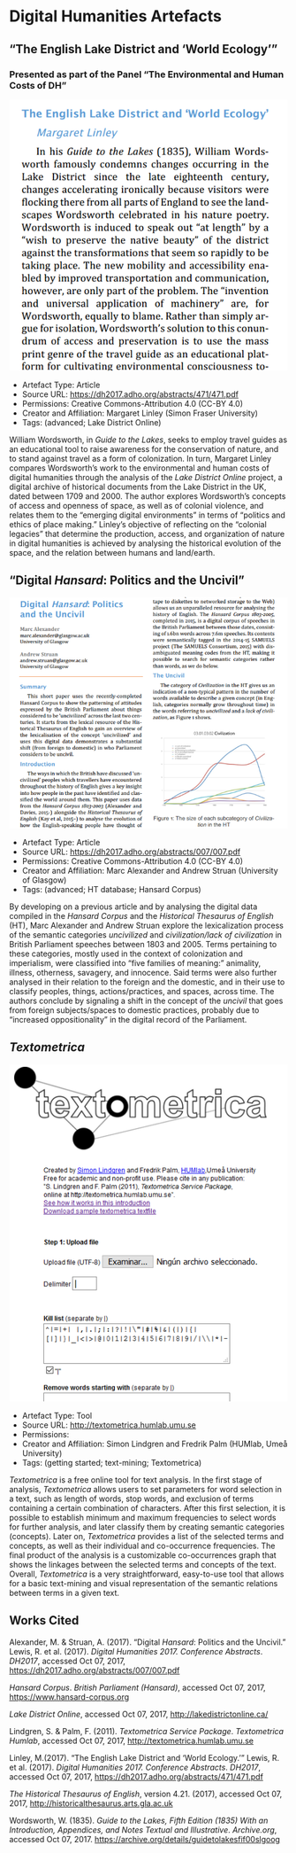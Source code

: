 # Digital Humanities Artefacts

## “The English Lake District and ‘World Ecology’”

### Presented as part of the Panel “The Environmental and Human Costs of DH”

<p align="center"> 
<img src="https://github.com/LidiAzul/Digital-Humanities/blob/master/2017-10-07%20(5).png?raw=true">
</p>

* Artefact Type: Article
* Source URL: https://dh2017.adho.org/abstracts/471/471.pdf
* Permissions: Creative Commons-Attribution 4.0 (CC-BY 4.0)
* Creator and Affiliation: Margaret Linley (Simon Fraser University)
* Tags: (advanced; Lake District Online)

William Wordsworth, in *Guide to the Lakes*, seeks to employ travel guides as an educational tool to raise awareness for the conservation of nature, and to stand against travel as a form of colonization. In turn, Margaret Linley compares Wordsworth’s work to the environmental and human costs of digital humanities through the analysis of the *Lake District Online* project, a digital archive of historical documents from the Lake District in the UK, dated between 1709 and 2000. The author explores Wordsworth’s concepts of access and openness of space, as well as of colonial violence, and relates them to the “emerging digital environments” in terms of “politics and ethics of place making.” Linley’s objective of reflecting on the “colonial legacies” that determine the production, access, and organization of nature in digital humanities is achieved by analysing the historical evolution of the space, and the relation between humans and land/earth. 

## “Digital *Hansard*: Politics and the Uncivil” 

<p align="center"> 
<img src="https://github.com/LidiAzul/Digital-Humanities/blob/master/2017-10-07%20(3).png?raw=true">
</p>

* Artefact Type: Article
* Source URL: https://dh2017.adho.org/abstracts/007/007.pdf
* Permissions: Creative Commons-Attribution 4.0 (CC-BY 4.0)
* Creator and Affiliation: Marc Alexander and Andrew Struan (University of Glasgow)
* Tags: (advanced; HT database; Hansard Corpus)

By developing on a previous article and by analysing the digital data compiled in the *Hansard Corpus* and the *Historical Thesaurus of English* (HT), Marc Alexander and Andrew Struan explore the lexicalization process of the semantic categories *uncivilized* and *civilization/lack of civilization* in British Parliament speeches between 1803 and 2005. Terms pertaining to these categories, mostly used in the context of colonization and imperialism, were classified into “five families of meaning:” animality, illness, otherness, savagery, and innocence. Said terms were also further analysed in their relation to the foreign and the domestic, and in their use to classify peoples, things, actions/practices, and spaces, across time. The authors conclude by signaling a shift in the concept of the *uncivil* that goes from foreign subjects/spaces to domestic practices, probably due to “increased oppositionality” in the digital record of the Parliament.


## *Textometrica*

<p align="center"> 
<img src="https://github.com/LidiAzul/Digital-Humanities/blob/master/2017-10-07%20(7).png?raw=true">
</p>

* Artefact Type: Tool
* Source URL: http://textometrica.humlab.umu.se
* Permissions: 
* Creator and Affiliation: Simon Lindgren and Fredrik Palm (HUMlab, Umeå University)
* Tags: (getting started; text-mining; Textometrica)

*Textometrica* is a free online tool for text analysis. In the first stage of analysis, *Textometrica* allows users to set parameters for word selection in a text, such as length of words, stop words, and exclusion of terms containing a certain combination of characters. After this first selection, it is possible to establish minimum and maximum frequencies to select words for further analysis, and later classify them by creating semantic categories (concepts). Later on, *Textometrica* provides a list of the selected terms and concepts, as well as their individual and co-occurrence frequencies. The final product of the analysis is a customizable co-occurrences graph that shows the linkages between the selected terms and concepts of the text. Overall, *Textometrica* is a very straightforward, easy-to-use tool that allows for a basic text-mining and visual representation of the semantic relations between terms in a given text. 

## Works Cited

Alexander, M. & Struan, A. (2017). “Digital *Hansard*: Politics and the Uncivil.” Lewis, R. et al. (2017). *Digital Humanities 2017. Conference Abstracts*. *DH2017*, accessed Oct 07, 2017, https://dh2017.adho.org/abstracts/007/007.pdf

*Hansard Corpus*. *British Parliament (Hansard)*, accessed Oct 07, 2017, https://www.hansard-corpus.org

*Lake District Online*, accessed Oct 07, 2017, http://lakedistrictonline.ca/

Lindgren, S. & Palm, F. (2011). *Textometrica Service Package*. *Textometrica Humlab*, accessed Oct 07, 2017, http://textometrica.humlab.umu.se

Linley, M.(2017). “The English Lake District and ‘World Ecology.’” Lewis, R. et al. (2017). *Digital Humanities 2017. Conference Abstracts*. *DH2017*, accessed Oct 07, 2017, https://dh2017.adho.org/abstracts/471/471.pdf

*The Historical Thesaurus of English*, version 4.21. (2017), accessed Oct 07, 2017, http://historicalthesaurus.arts.gla.ac.uk

Wordsworth, W. (1835). *Guide to the Lakes, Fifth Edition (1835) With an Introduction, Appendices, and Notes Textual and Illustrative*. *Archive.org*, accessed Oct 07, 2017. https://archive.org/details/guidetolakesfif00slgoog
